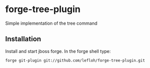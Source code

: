 forge-tree-plugin
=================

Simple implementation of the tree command

Installation
------------

Install and start jboss forge. In the forge shell type:

	forge git-plugin git://github.com/lefloh/forge-tree-plugin.git